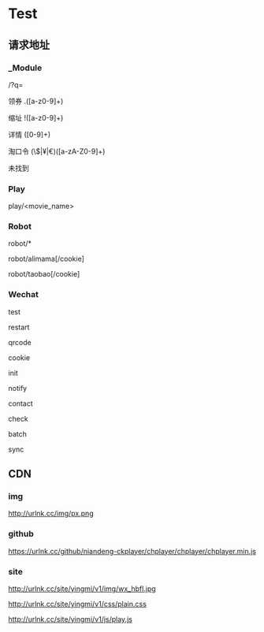 # Test



## 请求地址

### _Module

/?q=

领券 .([a-z0-9]+)

缩址 !([a-z0-9]+)

详情 ([0-9]+)

淘口令 (\\$|¥|€)([a-zA-Z0-9]+)

未找到

### Play

play/<movie_name>

### Robot

robot/*

robot/alimama[/cookie]

robot/taobao[/cookie]

### Wechat

test

restart

qrcode

cookie

init

notify

contact

check

batch

sync



## CDN

### img

http://urlnk.cc/img/px.png

### github

https://urlnk.cc/github/niandeng-ckplayer/chplayer/chplayer/chplayer.min.js

### site

http://urlnk.cc/site/yingmi/v1/img/wx_hbfl.jpg

http://urlnk.cc/site/yingmi/v1/css/plain.css

http://urlnk.cc/site/yingmi/v1/js/play.js